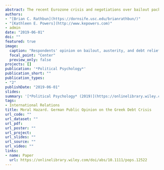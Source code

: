 ```yaml
---
abstract: The recent Eurozone crisis and negotiations over bailout packages to Greece are more than a simple controversy about financial resources. They have a decidedly moralistic overtone. Giving more funds is thought by some to be unfair to hard‐working taxpayers and does not teach Greece an important moral lesson. Yet much international political economy scholarship neglects such considerations. We build on moral psychology to understand the ethical drivers of both German support and opposition to the 2015 Greek government bailout package. We analyze original survey data to show how morality is an essential factor in Germany's hard‐line approach. Our results show that caring and European attachment are associated with bailout support, while authority, national attachment, and retributive fairness drive opposition. Some morals also have boundaries. National attachment attenuates the effect of harm/care on support for foreign financial assistance but strengthens the effect of fairness on bailout opposition. Moral psychology helps us understand foreign policy but must be adapted to account for multiple potential ingroups.
authors:
- "[Brian C. Rathbun](https://dornsife.usc.edu/brianrathbun/)"
- "[Kathleen E. Powers](http://www.kepowers.com)"
- admin
date: "2019-06-01"
doi: ""
featured: true
image:
  caption: "Respondents' opinion on bailout, austerity, and debt relief"
  focal_point: "Center"
  preview_only: false
projects: []
publication: '*Political Psychology*'
publication_short: ""
publication_types:
- "2"
publishDate: "2019-06-01"
slides: 
summary: '[*Political Psychology* (2019)](https://onlinelibrary.wiley.com/doi/abs/10.1111/pops.12522)'
tags:
- International Relations
title: Moral Hazard. German Public Opinion on the Greek Debt Crisis
url_code: ""
url_dataset: ""
url_pdf: 
url_poster: ""
url_project: 
url_slides: ""
url_source: ""
url_video: ""
links:
- name: Paper
  url: https://onlinelibrary.wiley.com/doi/abs/10.1111/pops.12522
---
```

